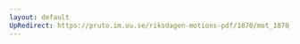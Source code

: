 ```yaml
---
layout: default
UpRedirect: https://pruto.im.uu.se/riksdagen-motions-pdf/1870/mot_1870__ak__22/mot_1870__ak__22-003.pdf
---
```

